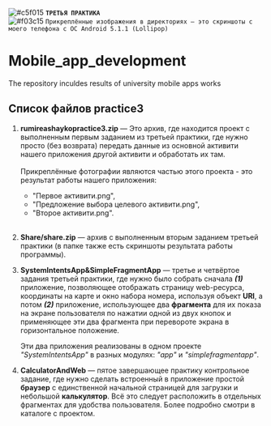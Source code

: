 ![#c5f015](https://via.placeholder.com/15/ffd700/000000?text=+) <b>`ТРЕТЬЯ ПРАКТИКА`</b>  
![#f03c15](https://via.placeholder.com/15/f03c15/000000?text="+") `Прикреплённые изображения в директориях — это скриншоты с моего телефона с ОС Android 5.1.1 (Lollipop)`
# Mobile_app_development
The repository inculdes results of university mobile apps works
## Список файлов practice3

<ol>
<li><p><b>rumireashaykopractice3.zip</b> — Это архив, где находится проект с выполненным первым заданием из третьей практики, где нужно просто (без возврата) передать данные из основной активити нашего приложения другой активити и обработать их там.<br><br>Прикреплённые фотографии являются частью этого проекта - это результат работы нашего приложения:  
<ul><li>"Первое активити.png",</li>
    <li>"Предложение выбора целевого активити.png",</li> 
    <li>"Второе активити.png".</li></ul><br></p></li>
<li><p><b>Share/share.zip</b> — архив с выполненным вторым заданием третьей практики (в папке также есть скриншоты результата работы программы).</p></li>
<li><p><b>SystemIntentsApp&SimpleFragmentApp</b> — третье и четвёртое задания третьей практики, где нужно было собрать сначала <b><i>(1)</i></b> приложение, позволяющее отображать страницу web-ресурса, координаты на карте и окно набора номера, используя объект <b>URI</b>, а потом <b><i>(2)</i></b> приложение, использующее два <b>фрагмента</b> для их показа на экране пользователя по нажатии одной из двух кнопок и применяющее эти два фрагмента при перевороте экрана в горизонтальное положение.</p>
    <p>Эти два приложения реализованы в одном проекте <i>"SystemIntentsApp"</i> в разных модулях: <i>"app"</i> и <i>"simplefragmentapp"</i>.</p></li>
<li><p><b>CalculatorAndWeb</b> — пятое завершающее практику контрольное задание, где нужно сделать встроенный в приложение простой <b>браузер</b> с единственной начальной страницей для загрузки и небольшой <b>калькулятор</b>. Всё это следует расположить в отдельных фрагментах для удобства пользователя. Более подробно смотри в каталоге с проектом.</p></li>
</ol>
